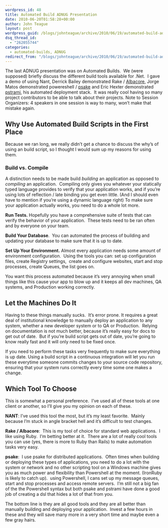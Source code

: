```yaml
---
wordpress_id: 48
title: Automated Build ADNUG Presentation
date: 2010-06-20T01:58:28+00:00
author: John Teague
layout: post
wordpress_guid: /blogs/johnteague/archive/2010/06/19/automated-build-adnug-presentation.aspx
dsq_thread_id:
  - "262055744"
categories:
  - automated-builds, ADNUG
redirect_from: "/blogs/johnteague/archive/2010/06/19/automated-build-adnug-presentation.aspx/"
---
```

The last ADNUG presentation was on Automated Builds.&#160; We (were supposed) briefly discuss the different build tools available for .Net.&#160; I gave a demo of using Nant, Derrick Bailey demonstrated Rake / [Albacore](https://github.com/derickbailey/Albacore), Jorge Matos demonstrated powereshell / [psake](https://github.com/JamesKovacs/psake) and Eric Hexter demonstrated [pstrami](http://pstrami.codeplex.com/), his automated deployment stack.&#160; It was really cool having so many project contributors to be able to talk about their projects. Note to Session Organizers: 4 speakers in one session is way to many, won’t make that mistake again.

## Why Use Automated Build Scripts in the First Place

Because we ran long, we really didn’t get a chance to discuss the why’s of using an build script, so I thought I would sum up my reasons for using them.

### Build vs. Compile

A distinction needs to be made build _building_ an application as opposed to _compiling_ an application.&#160; Compiling only gives you whatever your statically typed language provides to verify that your application works, and if you’re using lots of reflection / late binding you get even little. (And I should even have to mention if you’re using a dynamic language right) To make sure your application actually works, you need to do a whole lot more.

**Run Tests.** Hopefully you have a comprehensive suite of tests that can verify the behavior of your application.&#160; These tests need to be ran often and by everyone on your team.

**Build Your Database**.&#160; You can automated the process of building and updating your database to make sure that it is up to date.

**Set Up Your Environment.** Almost every application needs some amount of environment configuration.&#160; Using the tools you can: set up configuration files, create Registry settings,&#160; create and configure websites, start and stop processes, create Queues, the list goes on.&#160; 

You want this process automated because it’s very annoying when small things like this cause your app to blow up and it keeps all dev machines, QA systems, and Production working correctly. 

## Let the Machines Do It

Having to these things manually sucks.&#160; It’s error prone. It requires a great deal of institutional knowledge to manually deploy an application to any system, whether a new developer system or to QA or Production.&#160; Relying on documentation is not much better, because it’s really easy for docs to get out of date.&#160; But if you’re build script gets out of date, you’re going to know really fast and it will only need to be fixed once.

If you need to perform these tasks very frequently to make sure everything is up date. Using a build script in a continuous integration will let you run these everytime someone commits changes to your source code repository, ensuring that your system runs correctly every time some one makes a change.

## Which Tool To Choose

This is somewhat a personal preference.&#160; I’ve used all of these tools at one client or another, so I’ll give you my opinion on each of these.

**NANT**: I’ve used this tool the most, but it’s my least favorite.&#160; Mainly because I’m stuck in angle bracket hell and it’s difficult to test changes.

**Rake / Albacore**:&#160; This is my tool of choice for standard web applications.&#160; I like using Ruby.&#160; I’m betting better at it.&#160; There are a lot of really cool tools you can use (yes, there is more to Ruby than Rails) to make automation tasks very easy.

**psake**:&#160; I use psake for distributed applications.&#160; Often times when building or deploying these types of applications, you need to do a lot with the system or network and no other scripting tool on a Windows machine gives you as much power and flexibility than Powershell at the moment. (IronRuby is likely to catch up).&#160; using Powershell, I cans set up my message queues, start and stop processes and access remote servers.&#160; I’m still not a big fan of the the Powershell syntax but both psake and pstrami have done a good job of creating a dsl that hides a lot of that from you.&#160;&#160; 

The bottom line is they are all good tools and they are all better than manually building and deploying your application.&#160; Invest a few hours in these and they will save many more in a very short time and maybe even a few gray hairs.
